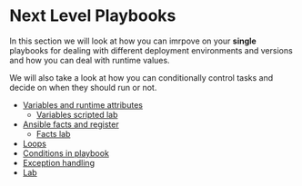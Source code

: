# Next Level Playbooks

In this section we will look at how you can imrpove on your **single** playbooks for dealing with different deployment environments and versions and how you can deal with runtime values.

We will also take a look at how you can conditionally control tasks and decide on when they should run or not.

* [Variables and runtime attributes](01a-Variables.md)
  * [Variables scripted lab](01b-scripted.md)
* [Ansible facts and register](02a-Facts.md)
  * [Facts lab](02b-lab.md)
* [Loops](03-Loops.md)
* [Conditions in playbook](04a1-Conditions.md)
* [Exception handling](05-Errors.md)
* [Lab](06-Lab.md)